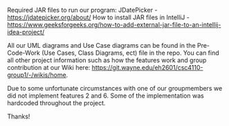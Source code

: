 Required JAR files to run our program:
JDatePicker - https://jdatepicker.org/about/
How to install JAR files in IntelliJ - https://www.geeksforgeeks.org/how-to-add-external-jar-file-to-an-intellij-idea-project/

All our UML diagrams and Use Case diagrams can be found in the Pre-Code-Work (Use Cases, Class Diagrams, ect) file in the repo. You can find all other project information such as how the features work and group contribution at our Wiki here: https://git.wayne.edu/eh2601/csc4110-group1/-/wikis/home. 

Due to some unfortunate circumstances with one of our groupmembers we did not implement features 2 and 6. Some of the implementation was hardcoded throughout the project.

Thanks!
